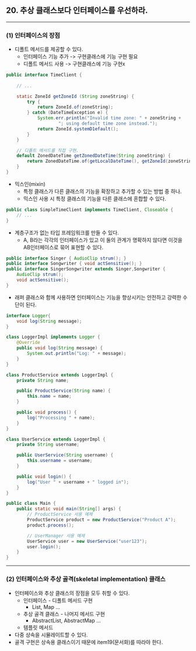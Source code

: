 ## 20. 추상 클래스보다 인터페이스를 우선하라.

---

### (1) 인터페이스의 장점
- 디폴트 메서드를 제공할 수 있다.
  - 인터페이스 기능 추가 ->  구현클래스에 기능 구현 필요
  - 디폴트 메서드 사용 -> 구현클래스에 기능 구현x
```java
public interface TimeClient {
    
    // ...

    static ZoneId getZoneId (String zoneString) {
        try {
            return ZoneId.of(zoneString);
        } catch (DateTimeException e) {
            System.err.println("Invalid time zone: " + zoneString +
                    "; using default time zone instead.");
            return ZoneId.systemD1efault();
        }
    }

    // 디폴트 메서드를 직접 구현.
    default ZonedDateTime getZonedDateTime(String zoneString) {
        return ZonedDateTime.of(getLocalDateTime(), getZoneId(zoneString));
    }
}
```
- 믹스인(mixin)
  - 특정 클래스가 다른 클래스의 기능을 확장하고 추가할 수 있는 방법 중 하나.
  - 믹스인 사용 시 특정 클래스의 기능을 다른 클래스에 혼합할 수 있다.
```java
public class SimpleTimeClient implements TimeClient, Closeable {
    // ...
}
```

- 계층구조가 없는 타입 프레임워크를 만들 수 있다.
  - A, B라는 각각의 인터페이스가 있고 이 둘의 관계가 명확하지 않다면 이것을 AB인터페이스로 묶어 표현할 수 있다.
```java
public interface Singer { AudioClip strum(); }
public interface Songwriter { void actSensitive(); }
public interface SingerSongwriter extends Singer,Songwriter { 
    AudioClip strum();
    void actSensitive();
}
```
- 래퍼 클래스와 함께 사용하면 인터페이스는 기능을 향상시키는 안전하고 강력한 수단이 된다.
```java
interface Logger{
    void log(String message);
}

class LoggerImpl implements Logger {
    @Override
    public void log(String message) {
        System.out.println("Log: " + message);
    }
}

class ProductService extends LoggerImpl {
    private String name;

    public ProductService(String name) {
        this.name = name;
    }

    public void process() {
        log("Processing " + name);
    }
}

class UserService extends LoggerImpl {
    private String username;

    public UserService(String username) {
        this.username = username;
    }

    public void login() {
        log("User " + username + " logged in");
    }
}

public class Main {
    public static void main(String[] args) {
        // ProductService 사용 예제
        ProductService product = new ProductService("Product A");
        product.process();

        // UserManager 사용 예제
        UserService user = new UserService("user123");
        user.login();
    }
}
```
---

### (2) 인터페이스와 추상 골격(skeletal implementation) 클래스
- 인터페이스와 추상 클래스의 장점을 모두 취할 수 있다.
  - 인터페이스 - 디폴트 메서드 구현
    - List, Map ...
  - 추상 골격 클래스 - 나머지 메서드 구현
    - AbstractList, AbstractMap ...
  - 템플릿 메서드
- 다중 상속을 시뮬레이트할 수 있다.
- 골격 구현은 상속용 클래스이기 때문에 item19(문서화)를 따라야 한다.
```java

```